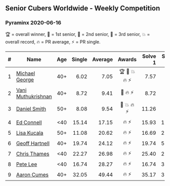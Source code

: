 ## Senior Cubers Worldwide - Weekly Competition
### Pyraminx 2020-06-16

🏆 = overall winner, 🥇 = 1st senior, 🥈 = 2nd senior, 🥉 = 3rd senior, 💥 = overall record, 🔥 = PR average, ⚡ = PR single.

| # | Name | Age | Single | Average | Awards | Solve 1 | Solve 2 | Solve 3 | Solve 4 | Solve 5 | Video |
| :--: | -- | :--: | --: | --: | :--: | --: | --: | --: | --: | --: | :-- |
| 1 | [Michael George](../../persons/michael_george/pyram.md) | 40+ | 6.02 | 7.05 | 🏆 🥇 💥 🔥 ⚡ | 7.57 | 6.02 | 9.72 | 7.26 | 6.33 | [Link](https://www.facebook.com/events/296087658445428/permalink/296273825093478/) |
| 2 | [Vani Muthukrishnan](../../persons/vani_muthukrishnan/pyram.md) | 40+ | 8.72 | 9.41 | 🥈 🔥 ⚡ | 8.72 | 9.03 | 10.96 | 8.88 | 10.32 | [Link](https://www.facebook.com/events/296087658445428/permalink/297660754954785/) |
| 3 | [Daniel Smith](../../persons/daniel_smith/pyram.md) | 50+ | 8.08 | 9.54 | 🥉 💥 🔥 ⚡ | 11.26 | 9.36 | 9.97 | 9.30 | 8.08 | [Link](https://www.facebook.com/events/296087658445428/permalink/301316697922524/) |
| 4 | [Ed Connell](../../persons/ed_connell/pyram.md) | <40 | 15.14 | 17.15 | 🔥 ⚡ | 15.93 | 15.14 | 23.13 | 19.35 | 16.18 | [Link](https://www.facebook.com/events/296087658445428/permalink/299485738105620/) |
| 5 | [Lisa Kucala](../../persons/lisa_kucala/pyram.md) | 50+ | 11.08 | 20.62 | 🔥 ⚡ | 16.69 | 23.21 | 21.95 | 11.08 | 1:11.83 | [Link](https://www.facebook.com/events/296087658445428/permalink/300269538027240/) |
| 6 | [Geoff Hartnell](../../persons/geoff_hartnell/pyram.md) | 40+ | 19.74 | 24.12 | 🔥 ⚡ | 19.74 | 52.89 | 22.43 | 21.95 | 27.97 | [Link](https://www.facebook.com/events/296087658445428/permalink/296203821767145/) |
| 7 | [Chris Thames](../../persons/chris_thames/pyram.md) | <40 | 22.27 | 26.98 | 🔥 ⚡ | 25.40 | 23.92 | 31.62 | 22.27 | 34.86 | [Link](https://www.facebook.com/events/296087658445428/permalink/299088241478703/) |
| 8 | [Pete Lee](../../persons/pete_lee/pyram.md) | <40 | 16.74 | 28.27 | 🔥 ⚡ | 16.74 | 34.31 | 31.88 | 18.64 | 49.60 | [Link](https://www.facebook.com/events/296087658445428/permalink/299520834768777/) |
| 9 | [Aaron Cumes](../../persons/aaron_cumes/pyram.md) | 40+ | 32.05 | 49.44 | 🔥 ⚡ | 35.17 | 32.05 | 1:07.65 | 45.52 | DNF | [Link](https://www.facebook.com/events/296087658445428/permalink/296167008437493/) |

<!-- Global site tag (gtag.js) - Google Analytics -->
<script async src="https://www.googletagmanager.com/gtag/js?id=UA-86348435-3"></script>
<script>window.dataLayer = window.dataLayer || []; function gtag() {dataLayer.push(arguments);} gtag('js', new Date()); gtag('config', 'UA-86348435-3');</script>
